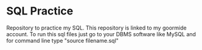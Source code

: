 # SQL Practice

Repository to practice my SQL. This repository is linked to my goormide account. To run this sql files just go to your DBMS software like MySQL and for command line type "source filename.sql"
